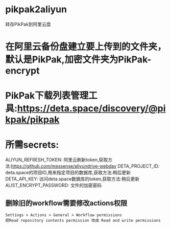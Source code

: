 # pikpak2aliyun
转存PikPak到阿里云盘

# 在阿里云备份盘建立要上传到的文件夹，默认是PikPak,加密文件夹为PikPak-encrypt  
# PikPak下载列表管理工具:https://deta.space/discovery/@pikpak/pikpak

# 所需secrets:   
ALIYUN_REFRESH_TOKEN: 阿里云刷新token,获取方法:https://github.com/messense/aliyundrive-webdav
DETA_PROJECT_ID: deta.space的项目ID,用来指定项目的数据库,获取方法:稍后更新   
DETA_API_KEY: 访问deta.space数据库的token,获取方法:稍后更新   
ALIST_ENCRYPT_PASSWORD: 文件的加密密码   


## 删除旧的workflow需要修改actions权限
```
Settings > Actions > General > Workflow permissions
把Read repository contents permission 改成 Read and write permissions
```
